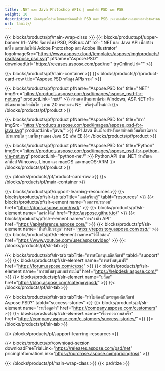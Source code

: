 ```yaml
---
title: .NET และ Java Photoshop APIs | แยกไฟล์ PSD และ PSB
weight: 10
description: ห้องสมุดเพื่ออ่านเขียนและส่งออกไฟล์ PSD และ PSB บนแพลตฟอร์มหลายแพลตฟอร์มสารสกัดและจัดการเลเยอร์โดยไม่ต้องติดตั้ง Photoshop
url: family/
---
```


{{< blocks/products/pf/main-wrap-class >}}
{{< blocks/products/pf/upper-banner h1="APIs จัดการไฟล์ PSD, PSB และ AI" h2=".NET และ Java API เพื่อสร้าง แก้ไข และแปลงไฟล์ Adobe Photoshop และ Adobe Illustrator" logoImageSrc="https://www.aspose.cloud/templates/aspose/img/products/psd/aspose_psd.svg" pfName="Aspose.PSD" downloadUrl="https://releases.aspose.com/psd/net" tryOnlineUrl="" >}}

{{< blocks/products/pf/main-container >}}
{{< blocks/products/pf/product-card-row title="Aspose.PSD รหัสสูง APIs รวม" >}}

{{< blocks/products/pf/product pfName="Aspose.PSD for" title=".NET" imgSrc="https://products.aspose.com/psd/images/aspose_psd-for-net.svg" productLink="net/" >}}
กำหนดเป้าหมายฟอร์ม Windows, ASP.NET หรือชนิดของแอพลิเคชันใด ๆ ตาม 2.0 กรอบงาน NET หรือรุ่นที่ใหม่กว่า
{{< /blocks/products/pf/product >}}

{{< blocks/products/pf/product pfName="Aspose.PSD for" title="ชวา" imgSrc="https://products.aspose.com/psd/images/aspose_psd-for-java.svg" productLink="java/" >}}
API Java พื้นเมืองสำหรับเดสก์ทอปเว็บหรือชนิดของโปรแกรมใด ๆ บนพื้นฐานของ Java SE หรือ EE
{{< /blocks/products/pf/product >}}

{{< blocks/products/pf/product pfName="Aspose.PSD for" title="Python" imgSrc="https://products.aspose.com/psd/images/aspose_psd-for-python-via-net.svg" productLink="python-net/" >}}
Python API ผ่าน .NET สำหรับเดสก์ท็อป Windows, Linux และ macOS และ macOS-ARM
{{< /blocks/products/pf/product >}}

{{< /blocks/products/pf/product-card-row >}}
{{< /blocks/products/pf/main-container >}}

{{< blocks/products/pf/support-learning-resources >}}
{{< blocks/products/pf/slr-tab tabTitle="แหล่งเรียนรู้" tabId="resources" >}}
{{< blocks/products/pf/slr-element name="เอกสารประกอบ" href="https://docs.aspose.com/psd/" >}}
{{< blocks/products/pf/slr-element name="ซอร์สโค้ด" href="http://aspose.github.io/" >}}
{{< blocks/products/pf/slr-element name="การอ้างอิง API" href="https://apireference.aspose.com/" >}}
{{< blocks/products/pf/slr-element name="พื้นที่เก็บข้อมูล" href="https://repository.aspose.com/psd/" >}}
{{< blocks/products/pf/slr-element name="วิดีโอสอน" href="https://www.youtube.com/user/asposevideo" >}}
{{< /blocks/products/pf/slr-tab >}}

{{< blocks/products/pf/slr-tab tabTitle="การสนับสนุนผลิตภัณฑ์" tabId="support" >}}
{{< blocks/products/pf/slr-element name="การสนับสนุนฟรี" href="https://forum.aspose.com/c/psd" >}}
{{< blocks/products/pf/slr-element name="การสนับสนุนแบบชำระเงิน" href="https://helpdesk.aspose.com/" >}}
{{< blocks/products/pf/slr-element name="บล็อก" href="https://blog.aspose.com/category/psd/" >}}
{{< /blocks/products/pf/slr-tab >}}

{{< blocks/products/pf/slr-tab tabTitle="ทำไมต้องเป็นตระกูลผลิตภัณฑ์ Aspose.PSD?" tabId="success-stories" >}}
{{< blocks/products/pf/slr-element name="รายชื่อลูกค้า" href="https://company.aspose.com/customers" >}}
{{< blocks/products/pf/slr-element name="เรื่องราวความสำเร็จ" href="https://company.aspose.com/customers/success-stories/" >}}
{{< /blocks/products/pf/slr-tab >}}

{{< /blocks/products/pf/support-learning-resources >}}

{{< blocks/products/pf/download-section downloadFreeTrialLink="https://releases.aspose.com/psd/net" pricingInformationLink="https://purchase.aspose.com/pricing/psd" >}}

{{< /blocks/products/pf/main-wrap-class >}}
{{< psd/tize >}}
